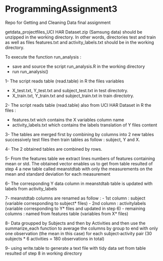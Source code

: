 # ProgrammingAssignment3
Repo for Getting and Cleaning Data final assignment

getdata_projectfiles_UCI HAR Dataset.zip (Samsung data) should be unzipped in the working directory. In other words, directories test and train as well as files features.txt and activity_labels.txt should be in the working directory.

To execute the function run_analysis : 
- save and source the script run_analysis.R in the working directory
- run run_analysis() 

1- The script reads table (read.table) in R the files variables 
- X_test.txt, Y_test.txt and subject_test.txt in test directotry. 
- X_train.txt, Y_train.txt and subject_train.txt in train directotry.

2- The script reads table (read.table) also from UCI HAR Dataset in R the files : 
- features.txt wich contains the X variables column name
- activity_labels.txt which contains the labels translation of Y files content 

3- The tables are merged first by combining by columns into 2 new tables successively test files then train tables as follow : subject, Y and X. 

4- The 2 obtained tables are combined by rows. 

5- From the features table we extract lines numbers of features containing mean or std. The obtained vector enables us to get from table resulted of step 4 a new table called meanstdtab with only the measurements on the mean and standard deviation for each measurement

6- The corresponding Y data column in meanstdtab table is updated with labels from activity_labels

7- meanstdtab columns are renamed as follow : 
	- 1st column : subject (variable corresponding to subject* files)
	- 2nd column : activitylabels (variable corresponding to Y* files and updated in step 6)
	- remaining columns : named from features table (variables from X* files)

8- Data groupped by Subjects and then by Activities and then use the summarize_each function to average the columns by group to end with only one observation (the mean in this case) for each subject‐activity pair (30 subjects * 6 activities = 180 observations in total)

9- using write.table to generate a text file with tidy data set from table resulted of step 8 in working directory 

